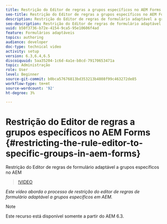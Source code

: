```yaml
---
title: Restrição do Editor de regras a grupos específicos no AEM Forms
seo-title: Restrição do Editor de regras a grupos específicos no AEM Forms
description: Restrição do Editor de regras de formulário adaptável a grupos específicos no AEM
seo-description: Restrição do Editor de regras de formulário adaptável a grupos específicos no AEM
uuid: b50f3736-b72e-4154-9ca5-95e10606f4ad
feature: Formulários adaptáveis
topics: authoring
audience: developer
doc-type: technical video
activity: setup
version: 6.3,6.4,6.5
discoiquuid: 5aa35204-1c6d-4a1e-b8cd-79170653471a
topic: Administração
role: User
level: Beginner
source-git-commit: b0bca57676813bd353213b4808f99c463272de85
workflow-type: tm+mt
source-wordcount: '92'
ht-degree: 3%

---
```



# Restrição do Editor de regras a grupos específicos no AEM Forms {#restricting-the-rule-editor-to-specific-groups-in-aem-forms}

Restrição do Editor de regras de formulário adaptável a grupos específicos no AEM

>[!VIDEO](https://video.tv.adobe.com/v/19470?quality=9&learn=on)

*Este vídeo aborda o processo de restrição do editor de regras de formulário adaptável a grupos específicos em AEM.*

>[!NOTE]
>
>Este recurso está disponível somente a partir do AEM 6.3.

